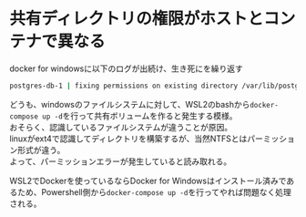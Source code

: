 # 共有ディレクトリの権限がホストとコンテナで異なる

docker for windowsに以下のログが出続け、生き死にを繰り返す

```bash
postgres-db-1 | fixing permissions on existing directory /var/lib/postgresql/data ... initdb: error: could not change permissions of directory "/var/lib/postgresql/data": Operation not permitted
```

どうも、windowsのファイルシステムに対して、WSL2のbashから`docker-compose up -d`を行って共有ボリュームを作ると発生する模様。  
おそらく、認識しているファイルシステムが違うことが原因。  
linuxがext4で認識してディレクトリを構築するが、当然NTFSとはパーミッション形式が違う。  
よって、パーミッションエラーが発生していると読み取れる。

WSL2でDockerを使っているならDocker for Windowsはインストール済みであるため、Powershell側から`docker-compose up -d`を行ってやれば問題なく処理される。

